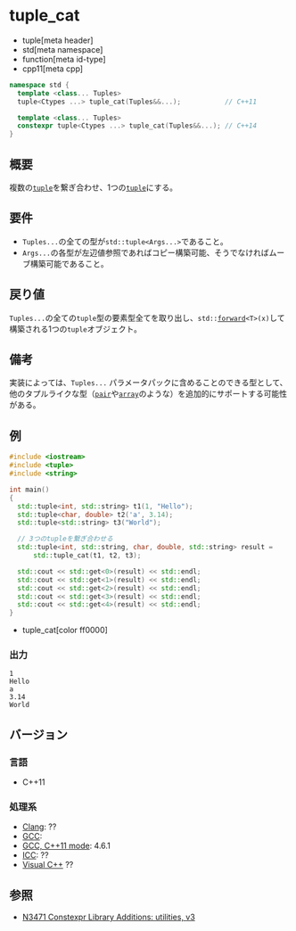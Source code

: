# tuple_cat
* tuple[meta header]
* std[meta namespace]
* function[meta id-type]
* cpp11[meta cpp]

```cpp
namespace std {
  template <class... Tuples>
  tuple<Ctypes ...> tuple_cat(Tuples&&...);           // C++11

  template <class... Tuples>
  constexpr tuple<Ctypes ...> tuple_cat(Tuples&&...); // C++14
}
```

## 概要
複数の[`tuple`](../tuple.md)を繋ぎ合わせ、1つの[`tuple`](../tuple.md)にする。


## 要件
- `Tuples...`の全ての型が`std::tuple<Args...>`であること。
- `Args...`の各型が左辺値参照であればコピー構築可能、そうでなければムーブ構築可能であること。


## 戻り値
`Tuples...`の全ての`tuple`型の要素型全てを取り出し、`std::`[`forward`](/reference/utility/forward.md)`<T>(x)`して構築される1つの`tuple`オブジェクト。


## 備考
実装によっては、`Tuples...` パラメータパックに含めることのできる型として、他のタプルライクな型（[`pair`](/reference/utility/pair.md)や[`array`](/reference/array.md)のような）を追加的にサポートする可能性がある。


## 例
```cpp
#include <iostream>
#include <tuple>
#include <string>

int main()
{
  std::tuple<int, std::string> t1(1, "Hello");
  std::tuple<char, double> t2('a', 3.14);
  std::tuple<std::string> t3("World");

  // 3つのtupleを繋ぎ合わせる
  std::tuple<int, std::string, char, double, std::string> result =
      std::tuple_cat(t1, t2, t3);

  std::cout << std::get<0>(result) << std::endl;
  std::cout << std::get<1>(result) << std::endl;
  std::cout << std::get<2>(result) << std::endl;
  std::cout << std::get<3>(result) << std::endl;
  std::cout << std::get<4>(result) << std::endl;
}
```
* tuple_cat[color ff0000]

### 出力
```
1
Hello
a
3.14
World
```

## バージョン
### 言語
- C++11

### 処理系
- [Clang](/implementation.md#clang): ??
- [GCC](/implementation.md#gcc): 
- [GCC, C++11 mode](/implementation.md#gcc): 4.6.1
- [ICC](/implementation.md#icc): ??
- [Visual C++](/implementation.md#visual_cpp) ??


## 参照
- [N3471 Constexpr Library Additions: utilities, v3](http://www.open-std.org/jtc1/sc22/wg21/docs/papers/2012/n3471.html)

